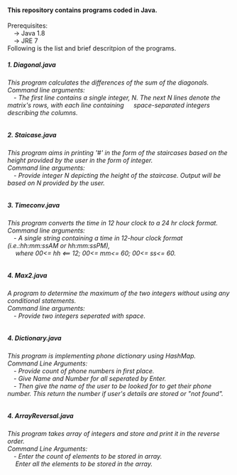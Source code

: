 <html>
<body>
<h4> This repository contains programs coded in Java. <br></h4>
Prerequisites: <br>
&emsp;-> Java 1.8<br>
&emsp;-> JRE 7 <br>
Following is the list and brief descritpion of the programs. <br>
<h5>1. Diagonal.java </h5>
<h6>This program calculates the differences of the sum of the diagonals. <br>
Command line arguments:<br>
&emsp;- The first line contains a single integer, N. The next N lines denote the matrix's rows, with each line containing &emsp; space-separated integers describing the columns.
</h6>
<h5>2. Staicase.java</h5>
<h6> This program aims in printing '#' in the form of the staircases based on the height provided by the user in the form of integer.<br>
Command line arguments: <br>
&emsp;- Provide integer N depicting the height of the staircase. Output will be based on N provided by the user.
</h6>
<h5>3. Timeconv.java</h5>
<h6> This program converts the time in 12 hour clock to a 24 hr clock format.<br>
Command line arguments: <br>
&emsp;- A single string containing a time in 12-hour clock format (i.e.:hh:mm:ssAM or hh:mm:ssPM),<br>&emsp; where 00<= hh <== 12; 00<= mm<= 60; 00<= ss<= 60.
</h6>
<h5>4. Max2.java</h5>
<h6>A program to determine the maximum of the two integers without using any conditional statements.<br>
Command line arguments: <br>
&emsp;- Provide two integers seperated with space.</h6>
<h5>4. Dictionary.java</h5>
<h6>
This program is implementing phone dictionary using HashMap.<br>
Command Line Arguments: <br>
&emsp;- Provide count of phone numbers in first place. <br>
&emsp;- Give Name and Number for all seperated by Enter. <br>
&emsp;- Then give the name of the user to be looked for to get their phone number. This return the number if user's details are stored or "not found".<br>
</h6>
<h5>4. ArrayReversal.java</h5>
<h6>
This program takes array of integers and store and print it in the reverse order. <br>
Command Line Arguments: <br>
&emsp;- Enter the count of elements to be stored in array. <br>
&emsp; Enter all the elements to be stored in the array. <br>
</h6>
</body>

</html>
